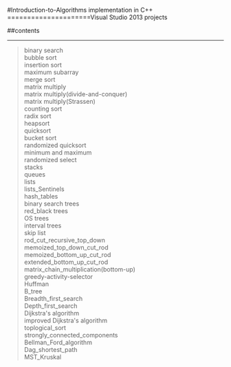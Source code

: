 #Introduction-to-Algorithms implementation in C++
=====================Visual Studio 2013 projects

##contents
- - - -
>binary search<br>
>bubble sort<br>
>insertion sort<br>
>maximum subarray<br>
>merge sort<br>
>matrix multiply<br>
>matrix multiply(divide-and-conquer)<br>
>matrix multiply(Strassen)<br>
>counting sort<br>
>radix sort<br>
>heapsort<br>
>quicksort<br>
>bucket sort<br>
>randomized quicksort<br>
>minimum and maximum<br>
>randomized select<br>
>stacks<br>
>queues<br>
>lists<br>
>lists_Sentinels<br>
>hash_tables<br>
>binary search trees<br>
>red_black trees<br>
>OS trees<br>
>interval trees<br>
>skip list<br>
>rod_cut_recursive_top_down<br>
>memoized_top_down_cut_rod<br>
>memoized_bottom_up_cut_rod<br>
>extended_bottom_up_cut_rod<br>
>matrix_chain_multiplication(bottom-up)<br>
>greedy-activity-selector<br>
>Huffman<br>
>B_tree<br>
>Breadth_first_search<br>
>Depth_first_search<br>
>Dijkstra's algorithm<br>
>improved Dijkstra's algorithm<br>
>toplogical_sort<br>
>strongly_connected_components<br>
>Bellman_Ford_algorithm<br>
>Dag_shortest_path<br>
>MST_Kruskal<br>